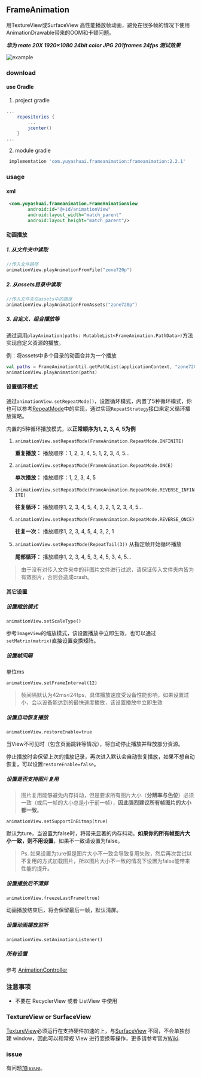 ## FrameAnimation

用TextureView或SurfaceView 高性能播放帧动画，避免在很多帧的情况下使用AnimationDrawable带来的OOM和卡顿问题。

***华为 mate 20X 1920×1080 24bit color JPG 201frames 24fps 测试效果***

![example](https://github.com/yuyashuai/PictureBed/blob/master/SVID_20190509_163330_1.gif?raw=true)

### download

#### use Gradle

1. project gradle

```groovy
...
    repositories {
        ...
        jcenter()
    }
...
```

2. module gradle

```groovy
 implementation 'com.yuyashuai.frameanimation:frameanimation:2.2.1'
```

### usage

#### xml

```xml
 <com.yuyashuai.frameanimation.FrameAnimationView
        android:id="@+id/animationView"
        android:layout_width="match_parent"
        android:layout_height="match_parent"/>
```

#### 动画播放

##### 1. 从文件夹中读取

```kotlin
//传入文件路径
animationView.playAnimationFromFile("zone720p")
```

##### 2. 从assets目录中读取

```kotlin
//传入文件夹在assets中的路径
animationView.playAnimationFromAssets("zone720p")
```

##### 3. 自定义、组合播放等

通过调用`playAnimation(paths: MutableList<FrameAnimation.PathData>)`方法实现自定义资源的播放。

例：将assets中多个目录的动画合并为一个播放

```kotlin
val paths = FrameAnimationUtil.getPathList(applicationContext, "zone720p", "traffic720p")
animationView.playAnimation(paths)
```

#### 设置循环模式

通过`animationView.setRepeatMode()`，设置循环模式，内置了5种循环模式，你也可以参考[RepeatMode](https://github.com/yuyashuai/FrameAnimation/tree/master/frameanimation/src/main/java/com/yuyashuai/frameanimation/repeatmode)中的实现，通过实现`RepeatStrategy`接口来定义循环播放策略。

内置的5种循环播放模式，以**正常顺序为1, 2, 3, 4, 5为例**

1. `animationView.setRepeatMode(FrameAnimation.RepeatMode.INFINITE)`

   **重复播放：** 播放顺序：1, 2, 3, 4, 5, 1, 2, 3, 4, 5...

2. `animationView.setRepeatMode(FrameAnimation.RepeatMode.ONCE)`

   **单次播放：** 播放顺序：1, 2, 3, 4, 5

3. `animationView.setRepeatMode(FrameAnimation.RepeatMode.REVERSE_INFINITE)`

   **往复循环：** 播放顺序1, 2, 3, 4, 5, 4, 3, 2, 1, 2, 3, 4, 5...

4. `animationView.setRepeatMode(FrameAnimation.RepeatMode.REVERSE_ONCE)`

   **往复一次：** 播放顺序1, 2, 3, 4, 5, 4, 3, 2, 1

5. `animationView.setRepeatMode(RepeatTail(3))`
   从指定帧开始循环播放

   **尾部循环：** 播放顺序1, 2, 3, 4, 5, 3, 4, 5, 3, 4, 5...

> 由于没有对传入文件夹中的非图片文件进行过滤，请保证传入文件夹内皆为有效图片，否则会造成crash。

#### 其它设置

##### 设置缩放模式

`animationView.setScaleType()`

参考`ImageView`的缩放模式，该设置播放中立即生效，也可以通过`setMatrix(matrix)`直接设置变换矩阵。

##### 设置帧间隔

单位ms

`animationView.setFrameInterval(12)`

> 帧间隔默认为42ms≈24fps，具体播放速度受设备性能影响，如果设置过小，会以设备能达到的最快速度播放，该设置播放中立即生效

##### 设置自动恢复播放

`animationView.restoreEnable=true`

当View不可见时（包含页面跳转等情况），将自动停止播放并释放部分资源。

停止播放时会保留上次的播放记录，再次进入默认会自动恢复播放，如果不想自动恢复，可以设置`restoreEnable=false`。

##### 设置是否支持图片复用

> 图片复用能够避免内存抖动，但是要求所有图片大小（**分辨率与色位**）必须一致（或后一帧的大小总是小于前一帧），**因此强烈建议所有帧图片的大小都一致**。

`animationView.setSupportInBitmap(true)`

默认为ture，当设置为false时，将带来显著的内存抖动。**如果你的所有帧图片大小一致，则不用设置**，如果不一致请设置为false。

> Ps. 如果设置为ture但是图片大小不一致会导致复用失败，然后再次尝试以不复用的方式加载图片，所以图片大小不一致的情况下设置为false能带来性能的提升。

##### 设置播放后不清屏

`animationView.freezeLastFrame(true)`

动画播放结束后，将会保留最后一帧，默认清屏。

##### 设置动画播放监听

`animationView.setAnimationListener()`

##### 所有设置

参考 [AnimationController](https://github.com/yuyashuai/FrameAnimation/blob/master/frameanimation/src/main/java/com/yuyashuai/frameanimation/AnimationController.kt)

### 注意事项

* 不要在 RecyclerView 或者 ListView 中使用

### TextureView or SurfaceView

[TextureView](https://developer.android.com/reference/android/view/TextureView)必须运行在支持硬件加速的上，与[SurfaceView](https://developer.android.com/reference/android/view/SurfaceView) 不同，不会单独创建 window，因此可以和常规 View 进行变换等操作，更多请参考官方[Wiki](https://developer.android.com/reference/android/view/TextureView).

### issue

有问题[加issue](https://github.com/yuyashuai/SilkyAnimation/issues/new)。
